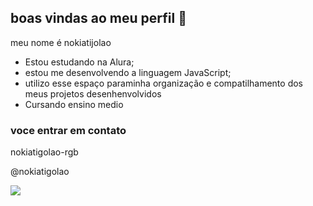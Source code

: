 ## boas vindas ao meu perfil 💙

meu nome é nokiatijolao

- Estou estudando na Alura;
- estou me desenvolvendo a linguagem JavaScript;
- utilizo esse espaço paraminha organização e compatilhamento dos meus projetos desenhenvolvidos
- Cursando ensino medio
### voce entrar em contato

nokiatigolao-rgb

@nokiatigolao

![](https://media.tenor.com/1RrEHevF9uEAAAAj/master-circuit.gif)
